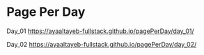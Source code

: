 # Page Per Day

Day_01   https://ayaaltayeb-fullstack.github.io/pagePerDay/day_01/

Day_02   https://ayaaltayeb-fullstack.github.io/pagePerDay/day_02/


